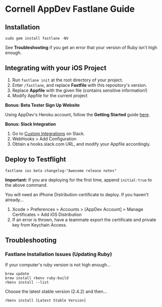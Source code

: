 # Cornell AppDev Fastlane Guide

## Installation

`sudo gem install fastlane -NV`

See **Troubleshooting** if you get an error that your version of Ruby isn't high enough.
  
## Integrating with your iOS Project

1. Run `fastlane init` at the root directory of your project.
2. Enter `/fastlane`, and replace **Fastfile** with this repository's version.
3. Replace **Appfile** with the given file (contains sensitive information!)
4. Modify Appfile for the current project


**Bonus: Beta Tester Sign Up Website**

Using AppDev's Heroku account, follow the **Getting Started** guide [here](https://github.com/fastlane/boarding).


**Bonus: Slack Integration**

1. Go to [Custom Integrations](https://cornellappdev.slack.com/apps/manage/custom-integrations) on Slack. 
2. WebHooks > Add Configuration
3. Obtain a hooks.slack.com URL, and modify your Appfile accordingly.


## Deploy to Testflight

`fastlane ios beta changelog:"Awesome release notes"`

**Important:** If you are deploying for the first time, append `initial:true` to the above command.

You will need an iPhone Distribution certificate to deploy. If you haven't already...
1. Xcode > Preferences > Accounts > [AppDev Account] > Manage Certificates > Add iOS Distribution
2. If an error is thrown, have a teammate export the certificate and private key from Keychain Access.

## Troubleshooting

### Fastlane Installation Issues (Updating Ruby)

If your computer's ruby version is not high enough...

	brew update
	brew install rbenv ruby-build
	rbenv install --list

Choose the latest stable version (2.4.2) and then...
  
	rbenv install [Latest Stable Version]

